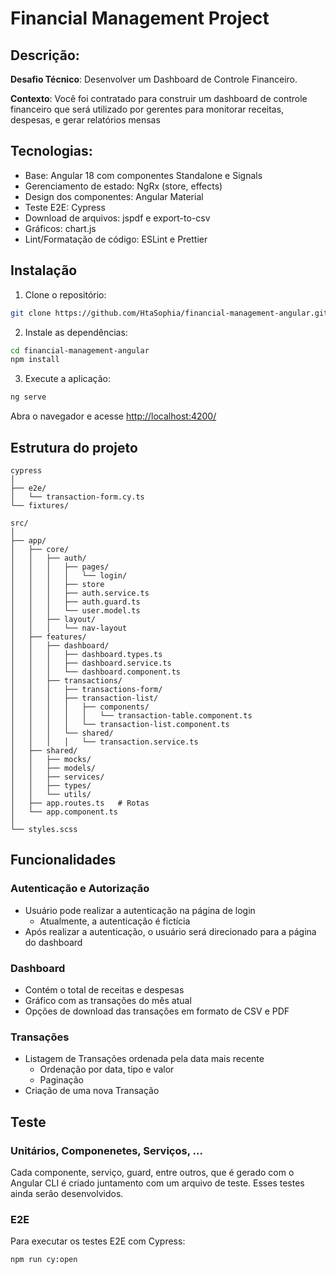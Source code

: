 # Financial Management Project

## Descrição:

**Desafio Técnico**: Desenvolver um Dashboard de Controle Financeiro.

**Contexto**: Você foi contratado para construir um dashboard de controle financeiro que será utilizado por gerentes para monitorar receitas, despesas, e gerar relatórios mensas

## Tecnologias:

-   Base: Angular 18 com componentes Standalone e Signals
-   Gerenciamento de estado: NgRx (store, effects)
-   Design dos componentes: Angular Material
-   Teste E2E: Cypress
-   Download de arquivos: jspdf e export-to-csv
-   Gráficos: chart.js
-   Lint/Formatação de código: ESLint e Prettier

## Instalação

1. Clone o repositório:

```bash
git clone https://github.com/HtaSophia/financial-management-angular.git
```

2. Instale as dependências:

```bash
cd financial-management-angular
npm install
```

3. Execute a aplicação:

```bash
ng serve
```

Abra o navegador e acesse [http://localhost:4200/](http://localhost:4200/)

## Estrutura do projeto

```
cypress
│
├── e2e/
│   └── transaction-form.cy.ts
└── fixtures/

src/
│
├── app/
│   ├── core/
│   │   ├── auth/
│   │   │   ├── pages/
│   │   │   │   └── login/
│   │   │   ├── store
│   │   │   ├── auth.service.ts
│   │   │   ├── auth.guard.ts
│   │   │   └── user.model.ts
│   │   ├── layout/
│   │   │   └── nav-layout
│   ├── features/
│   │   ├── dashboard/
│   │   │   ├── dashboard.types.ts
│   │   │   ├── dashboard.service.ts
│   │   │   └── dashboard.component.ts
│   │   ├── transactions/
│   │   │   ├── transactions-form/
│   │   │   ├── transaction-list/
│   │   │   │   ├── components/
│   │   │   │   │   └── transaction-table.component.ts
│   │   │   │   └── transaction-list.component.ts
│   │   │   └── shared/
│   │   │   │   └── transaction.service.ts
│   ├── shared/
│   │   ├── mocks/
│   │   ├── models/
│   │   ├── services/
│   │   ├── types/
│   │   └── utils/
│   ├── app.routes.ts   # Rotas
│   └── app.component.ts
│
└── styles.scss
```

## Funcionalidades

### Autenticação e Autorização

-   Usuário pode realizar a autenticação na página de login
    -   Atualmente, a autenticação é fictícia
-   Após realizar a autenticação, o usuário será direcionado para a página do dashboard

### Dashboard

-   Contém o total de receitas e despesas
-   Gráfico com as transações do mês atual
-   Opções de download das transações em formato de CSV e PDF

### Transações

-   Listagem de Transações ordenada pela data mais recente
    -   Ordenação por data, tipo e valor
    -   Paginação
-   Criação de uma nova Transação

## Teste

### Unitários, Componenetes, Serviços, ...

Cada componente, serviço, guard, entre outros, que é gerado com o Angular CLI é criado juntamento com um arquivo de teste. Esses testes ainda serão desenvolvidos.

### E2E

Para executar os testes E2E com Cypress:

```bash
npm run cy:open
```
